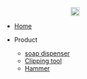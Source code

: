 <img src="https://ailore-1251230017.cos.ap-guangzhou.myqcloud.com/%E5%9B%BE%E5%BA%93/news/withlitelogo.png" alt="logo" style="height: 20px;margin-left: 30%;" />

* [Home](readme)

* Product
  * [soap dispenser](/product/soap-dispenser)
  * [Clipping tool](/product/Clipping-tool)
  * [Hammer](/product/hammer)

